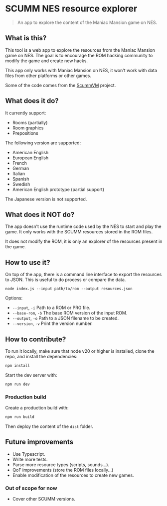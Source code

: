 # SCUMM NES resource explorer

> An app to explore the content of the Maniac Mansion game on NES.

## What is this?

This tool is a web app to explore the resources from the Maniac Mansion game on NES.
The goal is to encourage the ROM hacking community to modify the game and create new hacks.

This app only works with Maniac Mansion on NES, it won't work with data files from other platforms or other games.

Some of the code comes from the [ScummVM](https://github.com/scummvm) project.

## What does it do?

It currently support:

- Rooms (partially)
- Room graphics
- Prepositions

The following version are supported:

- American English
- European English
- French
- German
- Italian
- Spanish
- Swedish
- American English prototype (partial support)

The Japanese version is not supported.

## What does it NOT do?

The app doesn't use the runtime code used by the NES to start and play the game. It only works with the SCUMM resources stored in the ROM files.

It does not modify the ROM, it is only an explorer of the resources present in the game.

## How to use it?

On top of the app, there is a command line interface to export the resources to JSON. This is useful to do process or compare the data.

```
node index.js --input path/to/rom --output resources.json
```

Options:

- `--input`, `-i` Path to a ROM or PRG file.
- `--base-rom`, `-b` The base ROM version of the input ROM.
- `--output`, `-o` Path to a JSON filename to be created.
- `--version`, `-v` Print the version number.

## How to contribute?

To run it locally, make sure that node v20 or higher is installed, clone the repo, and install the dependencies:

```sh
npm install
```

Start the dev server with:

```sh
npm run dev
```

### Production build

Create a production build with:

```sh
npm run build
```

Then deploy the content of the `dist` folder.

## Future improvements

- Use Typescript.
- Write more tests.
- Parse more resource types (scripts, sounds...).
- QoF improvements (store the ROM files locally...)
- Enable modification of the resources to create new games.

### Out of scope for now

- Cover other SCUMM versions.
